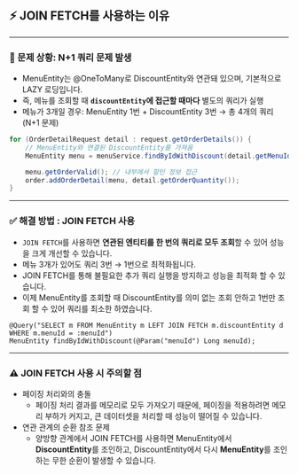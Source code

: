 ## ⚡ JOIN FETCH를 사용하는 이유

---

### 📌 문제 상황: N+1 쿼리 문제 발생

- MenuEntity는 @OneToMany로 DiscountEntity와 연관돼 있으며, 기본적으로 LAZY 로딩입니다.
- 즉, 메뉴를 조회할 때 **`discountEntity`에 접근할 때마다** 별도의 쿼리가 실행
- 메뉴가 3개일 경우: MenuEntity 1번 + DiscountEntity 3번 → 총 4개의 쿼리 (N+1 문제)

```java
for (OrderDetailRequest detail : request.getOrderDetails()) {
    // MenuEntity와 연결된 DiscountEntity를 가져옴
    MenuEntity menu = menuService.findByIdWithDiscount(detail.getMenuId());

    menu.getOrderValid(); // 내부에서 할인 정보 접근
    order.addOrderDetail(menu, detail.getOrderQuantity());
}
```
---
### ✅ 해결 방법 : JOIN FETCH 사용

- `JOIN FETCH`를 사용하면 **연관된 엔티티를 한 번의 쿼리로 모두 조회**할 수 있어 성능을 크게 개선할 수 있습니다.
- 메뉴 3개가 있어도 쿼리 3번 → 1번으로 최적화됩니다.
- JOIN FETCH를 통해 불필요한 추가 쿼리 실행을 방지하고 성능을 최적화 할 수 있습니다.
- 이제 MenuEntity를 조회할 때 DiscountEntity를 의미 없는 조회 안하고 1번만 조회 할 수 있어 쿼리를 최소한 하였습니다.

```mysql
@Query("SELECT m FROM MenuEntity m LEFT JOIN FETCH m.discountEntity d WHERE m.menuId = :menuId")
MenuEntity findByIdWithDiscount(@Param("menuId") Long menuId);
```
---
### ⚠ JOIN FETCH 사용 시 주의할 점

- 페이징 처리와의 충돌
  - 페이징 처리 결과를 메모리로 모두 가져오기 때문에, 페이징을 적용하려면 메모리 부하가 커지고, 큰 데이터셋을 처리할 때 성능이 떨어질 수 있습니다.
- 연관 관계의 순환 참조 문제
  - 양방향 관계에서 JOIN FETCH를 사용하면 MenuEntity에서 **DiscountEntity**를 조인하고, DiscountEntity에서 다시 **MenuEntity**를 조인하는 무한 순환이 발생할 수 있습니다.

